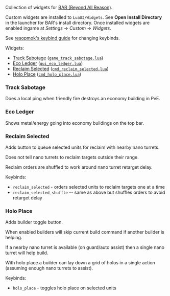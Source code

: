 Collection of widgets for [BAR (Beyond All Reason)](https://www.beyondallreason.info/).

Custom widgets are installed to `LuaUI/Widgets`.
See **Open Install Directory** in the launcher for BAR's install directory.
Once installed widgets are enabled ingame at *Settings* -> *Custom* -> *Widgets*.

See [resopmok's keybind guide](https://github.com/resopmok/BAR_uikeys_collections/blob/main/keybind-guide.md) for changing keybinds.

Widgets:
* [Track Sabotage](#track-sabotage) ([`game_track_sabotage.lua`](https://raw.githubusercontent.com/manshanko/bar-widgets/main/game_track_sabotage.lua))
* [Eco Ledger](#eco-ledger) ([`gui_eco_ledger.lua`](https://raw.githubusercontent.com/manshanko/bar-widgets/main/gui_eco_ledger.lua))
* [Reclaim Selected](#reclaim-selected) ([`cmd_reclaim_selected.lua`](https://raw.githubusercontent.com/manshanko/bar-widgets/main/cmd_reclaim_selected.lua))
* [Holo Place](#holo-place) ([`cmd_holo_place.lua`](https://raw.githubusercontent.com/manshanko/bar-widgets/main/cmd_holo_place.lua))



### Track Sabotage

Does a local ping when friendly fire destroys an economy building in PvE.



### Eco Ledger

Shows metal/energy going into economy buildings on the top bar.



### Reclaim Selected

Adds button to queue selected units for reclaim with nearby nano turrets.

Does not tell nano turrets to reclaim targets outside their range.

Reclaim orders are shuffled to work around nano turret retarget delay.

Keybinds:
* `reclaim_selected` - orders selected units to reclaim targets one at a time
* `reclaim_selected_shuffle` -- same as above but shuffles orders to avoid retarget delay



### Holo Place

Adds builder toggle button.

When enabled builders will skip current build command if another builder is helping.

If a nearby nano turret is available (on guard/auto assist) then a single nano turret will help build.

With holo place a builder can lay down a grid of holos in a single action (assuming enough nano turrets to assist).

Keybinds:
* `holo_place` - toggles holo place on selected units
